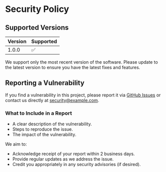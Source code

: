 # Security Policy

## Supported Versions

| Version | Supported          |
| ------- | ------------------ |
| 1.0.0   | :white_check_mark: |

We support only the most recent version of the software. Please update to the latest version to ensure you have the latest fixes and features.

## Reporting a Vulnerability

If you find a vulnerability in this project, please report it via [GitHub Issues](https://github.com/Robert-Szlufik-L00188394/SW-UnitTesting-Labs/new/main) or contact us directly at security@example.com.

### What to Include in a Report
- A clear description of the vulnerability.
- Steps to reproduce the issue.
- The impact of the vulnerability.

We aim to:
- Acknowledge receipt of your report within 2 business days.
- Provide regular updates as we address the issue.
- Credit you appropriately in any security advisories (if desired).
